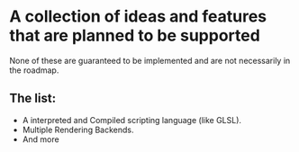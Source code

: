 # A collection of ideas and features that are planned to be supported
None of these are guaranteed to be implemented and are not necessarily in the roadmap.
## The list:
- A interpreted and Compiled scripting language (like GLSL).
- Multiple Rendering Backends.
- And more
